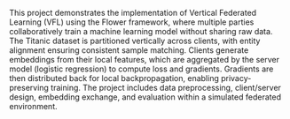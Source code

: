 This project demonstrates the implementation of Vertical Federated Learning (VFL) using the Flower framework, where multiple parties collaboratively train a machine learning model without sharing raw data. The Titanic dataset is partitioned vertically across clients, with entity alignment ensuring consistent sample matching. Clients generate embeddings from their local features, which are aggregated by the server model (logistic regression) to compute loss and gradients. Gradients are then distributed back for local backpropagation, enabling privacy-preserving training. The project includes data preprocessing, client/server design, embedding exchange, and evaluation within a simulated federated environment.
